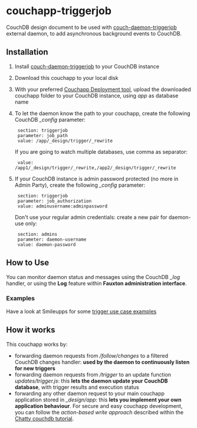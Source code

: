 # couchapp-triggerjob 

CouchDB design document to be used with [couch-daemon-triggerjob](https://github.com/Smileupps/couch-daemon-triggerjob) external daemon, to add asynchronous background events to CouchDB.

## Installation 

1. Install [couch-daemon-triggerjob](https://github.com/Smileupps/couch-daemon-triggerjob) to your CouchDB instance
1. Download this couchapp to your local disk
1. With your preferred [Couchapp Deployment tool](https://www.smileupps.com/wiki), upload the downloaded couchapp folder to your CouchDB instance, using *app* as database name
1. To let the daemon know the path to your couchapp, create the following CouchDB *_config* parameter:

		section: triggerjob
		parameter: job_path
		value: /app/_design/trigger/_rewrite

	If you are going to watch multiple databases, use comma as separator:

		value: /app1/_design/trigger/_rewrite,/app2/_design/trigger/_rewrite

1. If your CouchDB instance is admin password protected (no more in Admin Party), create the following *_config* parameter:

		section: triggerjob
		parameter: job_authorization
		value: adminusername:adminpassword
		
	Don't use your regular admin credentials: create a new pair for daemon-use only:

		section: admins
		parameter: daemon-username
		value: daemon-password

## How to Use

You can monitor daemon status and messages using the CouchDB *_log* handler, or using the **Log** feature within **Fauxton administration interface**.

### Examples

Have a look at Smileupps for some [trigger use case examples](https://www.smileupps.com/couch-daemon-triggerjob)

## How it works

This couchapp works by:
* forwarding daemon requests from */follow/changes* to a filtered CouchDB changes handler: **used by the daemon to continuously listen for new triggers**
* forwarding daemon requests from */trigger* to an update function *updates/trigger.js*: this **lets the daemon update your CouchDB database**, with trigger results and execution status
* forwarding any other daemon request to your main couchapp application stored in *_design/app*: this **lets you implement your own application behaviour**. For secure and easy couchapp development, you can follow the *action-based write approach* described within the [Chatty couchdb tutorial](https://www.smileupps.com/couchapp-tutorial-chatty-write-api).

